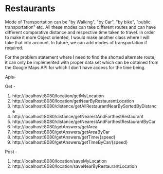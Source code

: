 # Restaurants


Mode of Transportation can be "by Walking", "by Car", "by bike", "public transportation" etc. All these modes can take different routes and can have different comparative distance and respective time taken to travel. In order to make it more Object oriented, I would make another class where I will take that into account. In future, we can add modes of transportation if required. 

For the problem statement where I need to find the shorted alternate route, it can only be implemented with proper data set which can be obtained from the Google Maps API for which I don't have access for the time being.   


Apis- 

Get -
1. http://localhost:8080/location/getMyLocation
2. http://localhost:8080/location/getNearByRestaurantLocation
3. http://localhost:8080/distance/getAllRestaurantNearBySortedByDistance
4. http://localhost:8080/distance/getNearestAndFarthestRestaurant
5. http://localhost:8080/distance/getNearestAndFarthestRestaurantByCar
6. http://localhost:8080/getAnswers/getArea
7. http://localhost:8080/getAnswers/getAreaByCar
8. http://localhost:8080/getAnswers/getTime/{speed}
9. http://localhost:8080/getAnswers/getTimeByCar/{speed}


Post -
1. http://localhost:8080/location/saveMyLocation
2. http://localhost:8080/location/saveNearByRestaurantLocation
